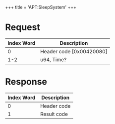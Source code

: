 +++
title = 'APT:SleepSystem'
+++

# Request

| Index Word | Description                |
|------------|----------------------------|
| 0          | Header code \[0x00420080\] |
| 1-2        | u64, Time?                 |

# Response

| Index Word | Description |
|------------|-------------|
| 0          | Header code |
| 1          | Result code |
